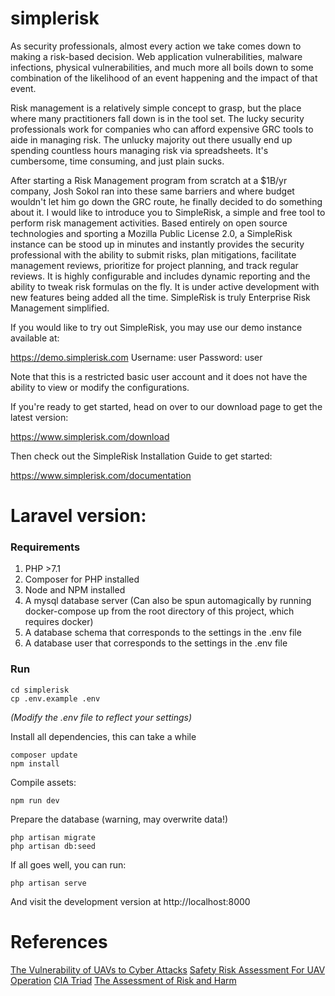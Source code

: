simplerisk
==========
As security professionals, almost every action we take comes down to making a risk-based decision.  Web application vulnerabilities, malware infections, physical vulnerabilities, and much more all boils down to some combination of the likelihood of an event happening and the impact of that event.

Risk management is a relatively simple concept to grasp, but the place where many practitioners fall down is in the tool set.  The lucky security professionals work for companies who can afford expensive GRC tools to aide in managing risk.  The unlucky majority out there usually end up spending countless hours managing risk via spreadsheets.  It's cumbersome, time consuming, and just plain sucks.

After starting a Risk Management program from scratch at a $1B/yr company, Josh Sokol ran into these same barriers and where budget wouldn't let him go down the GRC route, he finally decided to do something about it.  I would like to introduce you to SimpleRisk, a simple and free tool to perform risk management activities.  Based entirely on open source technologies and sporting a Mozilla Public License 2.0, a SimpleRisk instance can be stood up in minutes and instantly provides the security professional with the ability to submit risks, plan mitigations, facilitate management reviews, prioritize for project planning, and track regular reviews.  It is highly configurable and includes dynamic reporting and the ability to tweak risk formulas on the fly.  It is under active development with new features being added all the time.  SimpleRisk is truly Enterprise Risk Management simplified.

If you would like to try out SimpleRisk, you may use our demo instance available at:

https://demo.simplerisk.com
Username: user
Password: user

Note that this is a restricted basic user account and it does not have the ability to view or modify the configurations.

If you're ready to get started, head on over to our download page to get the latest version:

https://www.simplerisk.com/download

Then check out the SimpleRisk Installation Guide to get started:

https://www.simplerisk.com/documentation

# Laravel version:

### Requirements
1. PHP >7.1
2. Composer for PHP installed
3. Node and NPM installed
4. A mysql database server (Can also be spun automagically by running docker-compose up from the root directory of this project, which requires docker)
5. A database schema that corresponds to the settings in the .env file
6. A database user that corresponds to the settings in the .env file

### Run
```
cd simplerisk
cp .env.example .env
```

_(Modify the .env file to reflect your settings)_

Install all dependencies, this can take a while

```
composer update
npm install
```

Compile assets:

```
npm run dev
```

Prepare the database (warning, may overwrite data!)

```
php artisan migrate
php artisan db:seed
```

If all goes well, you can run:
```
php artisan serve
```

And visit the development version at http://localhost:8000


# References
[The Vulnerability of UAVs to Cyber Attacks](https://ccdcoe.org/cycon/2013/proceedings/d3r2s2_hartmann.pdf)
[Safety Risk Assessment For UAV Operation](https://miningquiz.com/pdf/Drone_Safety/Safety-Risk-Assessment-for-UAV-Operation-Rev.-1.1.compressed.pdf)
[CIA Triad](https://www.techrepublic.com/blog/it-security/the-cia-triad/)
[The Assessment of Risk and Harm](https://www.communities.qld.gov.au/resources/childsafety/practice-manual/pg-assess-risk-of-harm.pdf)